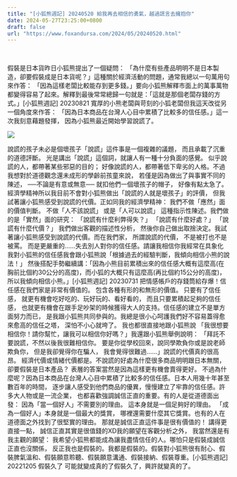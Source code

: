 ```yaml
---
title: "[小狐熊週記] 20240520 給我再去相信的勇氣，越過謊言去擁抱你"
date: 2024-05-27T23:25:00+0800
draft: false
url: "https://www.foxandursa.com/2024/05/20240520.html"
---
```


 

假裝是日本貨昨日小狐熊提出了一個疑問：
「為什麼有些產品明明不是日本製造，卻要假裝成是日本貨呢？」這種關於經濟活動的問題，通常我總以一句萬用句來作答：
「因為這樣老闆比較能存到更多錢。」要向小狐熊解釋市面上的萬事萬物都變得容易了起來。解釋到最後常常總歸一句就是：「這就是那個老闆存錢的方式。」[小狐熊週記] 20230821 寬厚的小熊老闆與苛刻的小狐老闆但我這天改從另一個角度來作答：
「因為日本商品在台灣人心目中累積了比較多的信任感。」這一次我刻意藉題發揮，
因為小狐熊最近開始學習說謊了。

![]($https://blogger.googleusercontent.com/img/b/R29vZ2xl/AVvXsEgxfjXf9_v_bO4ILYEzccjbH9zhkXZQ9NrSC05aiLGL_l9ZnDLYLSOW2M0lmuzUXu_yK9c6OX3cNSZMD_1eC6rvXRFgSrtXargwuWRHKuu56Ew7TuOVUOfhNxVNjmbsUFmQim9TDN2wAwUQ9vJjG286f0KM1vM-0A6uSIibBOqLi5phun2WXIfAHHAH1ZY/s320/image.png)




說謊的孩子未必是個壞孩子「說謊」這件事是一個複雜的議題， 而且承載了沉重的道德評斷。
光是講出「說謊」這個詞，就讓人有一種十分負面的感覺。
似乎說謊的人，都帶著某些邪惡的目的；
好像說謊的人，都帶著低下卑劣的人格。不過我想對於道德觀念還未成形的學齡前孩童來說，
若僅是因為做出了與事實不同的陳述，
──不論是有意或無意──
就扣他們一個壞孩子的帽子，
好像有點太急了。經濟學精神所以我目前不會對小狐熊做出「說謊的人就是壞孩子」的評價，
但我試著讓小狐熊感受到說謊的代價。正如同我的經濟學精神：
我們不做「應然」面的價值判斷。
不做「人不該說謊」
或是「人可以說謊」
這種指示性陳述。我們做的是「實然」面的研究：
「說謊有什麼利弊得失？」
「說謊有什麼好處？」
「說謊有什麼代價？」
我們做出客觀的描述性分析，
然後你自己做出取捨決定。我試著讓小狐熊感受到說謊的代價。而在我們家，
所謂說謊的代價，
不是被打也不是被罵。
而是更嚴重的……失去別人對你的信任感。請讓我相信你我經常在具象化我對小狐熊的信任感我會跟小狐熊說「根據過去的經驗判斷，我傾向相信小熊的說法！」 然後搭配手勢繼續講：「因為小熊目前累積出來的信任感大概有這麼高(在胸前比個約30公分的高度)，而小狐的大概只有這麼高(再比個約15公分的高度)，所以我傾向相信小熊。」[小狐熊週記] 20230731 把情感帳戶的存錢筒給存爆！信任感在我們家是非常有價值的。
包含各種有形的和無形的價值。
只要有了信任感，
就更有機會吃好吃的、玩好玩的、看好看的，
而且只要累積起足夠的信任感，
也就更有機會在跟手足吵架的時候獲得大人的支持。信任感的建立不是單方面努力而已，
是我跟小狐熊共同參與的。我總是很小心呵護我們好不容易蓋得愈來愈高的信任之塔，
深怕不小心就垮了。
我也都很直接地跟小狐熊說
「我很想要相信你！請你幫忙，讓我可以相信你好嗎？」我還跟小狐熊舉例說明：
「拜託不要說謊，不然以後我很難相信你。
要是你從學校回來，說同學欺負你或是說老師欺負你，
但是我卻覺得你在騙人，
我會覺得很難過……」說謊的代價真的很高昂。
經濟代價或情緒代價都是。不說謊的好處為什麼很多商品明明跟日本無關， 卻要假裝是日本產品？
表層的答案當然是因為這樣更有機會賣得更好。
不過為什麼呢？因為日本商品在台灣人心目中累積了比較多的信任感。日本人用幾十年甚至數百年的時間，
逐步讓人感受到他們商品的優異，慢慢建立了牢靠的信任感。許多大人物或是一流企業，
也都喜歡強調誠信正直的重要。有的人是從道德面出發：
因為「當一個好人」不需要別的理由。
這本身就是一個足夠好的理由。
「成為一個好人」本身就是一個最大的獎賞，
哪裡還需要什麼其它獎賞。也有的人在道德面之外找到了很堅實的理由。
那就是誠信正直這件事是很有價值的！
講得更直接一點，
誠信正直其實是很值錢的XD我的願望在客觀分析之外， 我當然還是有我主觀的願望：
我希望小狐熊都能成為讓我盡情信任的人。哪怕只是假裝成誠信正直也沒關係，
反正我也是假裝的。我都是假裝的。假裝對小狐熊很有耐心、假裝脾氣溫和、假裝願意聆聽、假裝願意溝通、假裝接納、假裝尊重。[小狐熊週記] 20221205 假裝久了 可能就變成真的了假裝久了，興許就變真的了。

